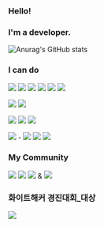 ### Hello! 

### I'm a developer.

<!--
**Chanmi0205/Chanmi0205** is a ✨ _special_ ✨ repository because its `README.md` (this file) appears on your GitHub profile.

Here are some ideas to get you started:

- 🔭 I’m currently working on ...
- 🌱 I’m currently learning ...
- 👯 I’m looking to collaborate on ...
- 🤔 I’m looking for help with ...
- 💬 Ask me about ...
- 📫 How to reach me: ...
- 😄 Pronouns: ...
- ⚡ Fun fact: ...
-->

![Anurag's GitHub stats](https://github-readme-stats.vercel.app/api?username=anuraghazra&theme=default&show_icons=true)
### I can do

<p align="center">
  
  <img src="https://img.shields.io/badge/HTML5-E34F26?style=flat-square&logo=HTML5&logoColor=white"/> <!-- html --> 
  <img src="https://img.shields.io/badge/CSS3-1572B6?style=flat-square&logo=CSS3&logoColor=white"/> <!-- css -->
  <img src="https://img.shields.io/badge/javascript-F7DF1E?style=flat-square&logo=JavaScript&logoColor=white"/> <!-- JavaScript -->
  <img src="https://img.shields.io/badge/Java-007396?style=flat-square&logo=Java&logoColor=white"/> <!-- Java -->
  <img src="https://img.shields.io/badge/Python-3766AB?style=flat-square&logo=Python&logoColor=white"/> <!-- Python -->
  <img src="https://img.shields.io/badge/C-A8B9CC?style=flat-square&logo=C&logoColor=white"/> <!-- C -->
  
  <img src="https://img.shields.io/badge/Mysql-E6B91E?style=flat-square&logo=MySql&logoColor=white"/> <!-- Mysql -->
  <img src="https://img.shields.io/badge/oracle-white?style=flat-square&logo=oracle&logoColor=red"/> <!-- oracle -->
  
  <img src="https://img.shields.io/badge/Android Studio-3DDC84?style=flat-square&logo=Android Studio&logoColor=white"/> <!-- Android Studio -->
  <img src="https://img.shields.io/badge/Eclipse IDE-2C2255?style=flat-square&logo=Eclipse IDE&logoColor=#2C2255"/> <!-- Eclipse -->
  <img src="https://img.shields.io/badge/Intellij-000000?style=flat-square&logo=intellijidea&logoColor=#2C2255"/> <!-- Intellij -->

  <img src="https://img.shields.io/badge/Spring-6DB33F?style=flat-square&logo=Spring&logoColor=FFFFFF"/> <!-- Spring --> - 
  <img src="https://img.shields.io/badge/springboot-6DB33F?style=flat-square&logo=springboot&logoColor=FFFFFF"/> <!-- Spring boot -->
  <img src="https://img.shields.io/badge/thymeleaft-005F0F?style=flat-square&logo=thymeleaf&logoColor=FFFFFF"/> <!-- Spring thymeleaf -->
  <img src="https://img.shields.io/badge/JPA-3C9B43?style=flat-square&logo=JPA&logoColor=white"/> <!-- JPA -->
</p>


### My Community
<p>
  
  <a href="https://chanmi1.tistory.com/" target="_blank">
  <img src="https://img.shields.io/badge/BLOG-FFFFFF?style=flat-square&logo=Revolut&logoColor=000000"/></a>
   <a href="https://www.acmicpc.net/user/chanmi1155" target="_blank">
  <img src="https://img.shields.io/badge/BAEKJOON-ffffff?style=flat-square"/></a>
  <a href="https://www.blogger.com/blog/posts/4879512704767517862" target="_blank">
  <img src="https://img.shields.io/badge/Blogger-FF5722?style=flat-square&logo=Blogger&logoColor=FFFFFF"/></a> & <a href="https://www.facebook.com/profile.php?id=100025388252561" target="_blank">
   <a href="https://www.instagram.com/chanmi_47/" target="_blank">
  <img src="https://img.shields.io/badge/Instagram-E4405F?style=flat-square&logo=Instagram&logoColor=FFFFFF"/></a>

</p>


### 화이트해커 경진대회_대상

<p>
  <a href="http://autotimes.hankyung.com/apps/news.sub_view?popup=0&nid=03&c1=03&c2=03&c3=00&nkey=202211141041401" target="_blank">
  <img src="https://img.shields.io/badge/compensation-FF6633?style=flat-square&logo=AngelList&logoColor=FFFFFF"/></a>
  
</p>  
